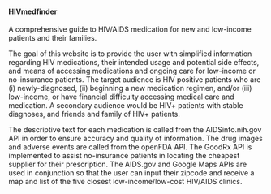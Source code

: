 #### HIVmedfinder ####

A comprehensive guide to HIV/AIDS medication for new and low-income patients and their families.

The goal of this website is to provide the user with simplified information regarding HIV medications, their intended usage and potential side effects, and means of accessing medications and ongoing care for low-income or no-insurance patients. The target audience is HIV positive patients who are (i) newly-diagnosed, (ii) beginning a new medication regimen, and/or (iii) low-income, or have financial difficulty accessing medical care and medication. A secondary audience would be HIV+ patients with stable diagnoses, and friends and family of HIV+ patients.

The descriptive text for each medication is called from the AIDSinfo.nih.gov API in order to ensure accuracy and quality of information. The drug images and adverse events are called from the openFDA API. The GoodRx API is implemented to assist no-insurance patients in locating the cheapest supplier for their prescription. The AIDS.gov and Google Maps APIs are used in conjunction so that the user can input their zipcode and receive a map and list of the five closest low-income/low-cost HIV/AIDS clinics.
